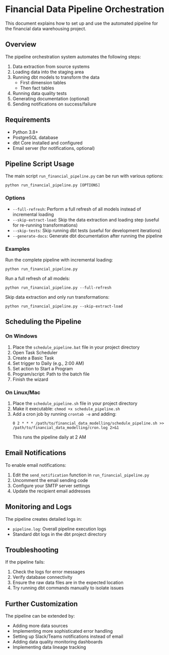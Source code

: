 # Financial Data Pipeline Orchestration

This document explains how to set up and use the automated pipeline for the financial data warehousing project.

## Overview

The pipeline orchestration system automates the following steps:

1. Data extraction from source systems
2. Loading data into the staging area
3. Running dbt models to transform the data
   - First dimension tables
   - Then fact tables
4. Running data quality tests
5. Generating documentation (optional)
6. Sending notifications on success/failure

## Requirements

- Python 3.8+
- PostgreSQL database
- dbt Core installed and configured
- Email server (for notifications, optional)

## Pipeline Script Usage

The main script `run_financial_pipeline.py` can be run with various options:

```
python run_financial_pipeline.py [OPTIONS]
```

### Options

- `--full-refresh`: Perform a full refresh of all models instead of incremental loading
- `--skip-extract-load`: Skip the data extraction and loading step (useful for re-running transformations)
- `--skip-tests`: Skip running dbt tests (useful for development iterations)
- `--generate-docs`: Generate dbt documentation after running the pipeline

### Examples

Run the complete pipeline with incremental loading:
```
python run_financial_pipeline.py
```

Run a full refresh of all models:
```
python run_financial_pipeline.py --full-refresh
```

Skip data extraction and only run transformations:
```
python run_financial_pipeline.py --skip-extract-load
```

## Scheduling the Pipeline

### On Windows

1. Place the `schedule_pipeline.bat` file in your project directory
2. Open Task Scheduler
3. Create a Basic Task
4. Set trigger to Daily (e.g., 2:00 AM)
5. Set action to Start a Program
6. Program/script: Path to the batch file
7. Finish the wizard

### On Linux/Mac

1. Place the `schedule_pipeline.sh` file in your project directory
2. Make it executable: `chmod +x schedule_pipeline.sh`
3. Add a cron job by running `crontab -e` and adding:
   ```
   0 2 * * * /path/to/financial_data_modelling/schedule_pipeline.sh >> /path/to/financial_data_modelling/cron.log 2>&1
   ```
   This runs the pipeline daily at 2 AM

## Email Notifications

To enable email notifications:

1. Edit the `send_notification` function in `run_financial_pipeline.py`
2. Uncomment the email sending code
3. Configure your SMTP server settings
4. Update the recipient email addresses

## Monitoring and Logs

The pipeline creates detailed logs in:
- `pipeline.log`: Overall pipeline execution logs
- Standard dbt logs in the dbt project directory

## Troubleshooting

If the pipeline fails:

1. Check the logs for error messages
2. Verify database connectivity
3. Ensure the raw data files are in the expected location
4. Try running dbt commands manually to isolate issues

## Further Customization

The pipeline can be extended by:
- Adding more data sources
- Implementing more sophisticated error handling
- Setting up Slack/Teams notifications instead of email
- Adding data quality monitoring dashboards
- Implementing data lineage tracking